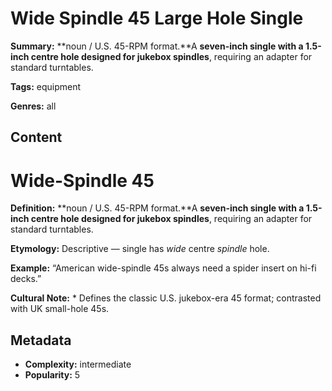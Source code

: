 # Wide Spindle 45 Large Hole Single

**Summary:** **noun / U.S. 45-RPM format.**A **seven-inch single with a 1.5-inch centre hole designed for jukebox spindles**, requiring an adapter for standard turntables.

**Tags:** equipment

**Genres:** all

## Content

# Wide-Spindle 45

**Definition:** **noun / U.S. 45-RPM format.**A **seven-inch single with a 1.5-inch centre hole designed for jukebox spindles**, requiring an adapter for standard turntables.

**Etymology:** Descriptive — single has *wide* centre *spindle* hole.

**Example:** “American wide-spindle 45s always need a spider insert on hi-fi decks.”

**Cultural Note:** * Defines the classic U.S. jukebox-era 45 format; contrasted with UK small-hole 45s.

## Metadata

- **Complexity:** intermediate
- **Popularity:** 5
